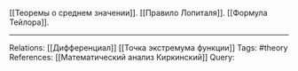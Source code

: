 [[Теоремы о среднем значении]]. 
[[Правило Лопиталя]].
[[Формула Тейлора]].

___
Relations: [[Дифференциал]] [[Точка экстремума функции]] 
Tags: #theory 
References: [[Математический анализ Киркинский]] 
Query: 